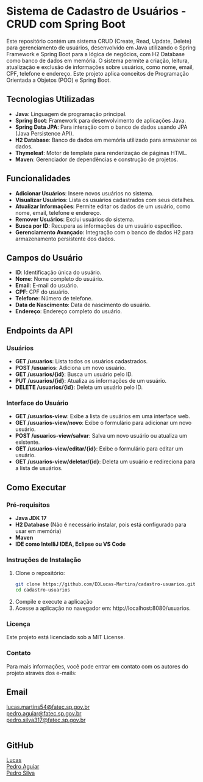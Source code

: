 # Sistema de Cadastro de Usuários - CRUD com Spring Boot

Este repositório contém um sistema CRUD (Create, Read, Update, Delete) para gerenciamento de usuários, desenvolvido em Java utilizando o Spring Framework e Spring Boot para a lógica de negócios, com H2 Database como banco de dados em memória. O sistema permite a criação, leitura, atualização e exclusão de informações sobre usuários, como nome, email, CPF, telefone e endereço. Este projeto aplica conceitos de Programação Orientada a Objetos (POO) e Spring Boot.

## Tecnologias Utilizadas

- **Java**: Linguagem de programação principal.
- **Spring Boot**: Framework para desenvolvimento de aplicações Java.
- **Spring Data JPA**: Para interação com o banco de dados usando JPA (Java Persistence API).
- **H2 Database**: Banco de dados em memória utilizado para armazenar os dados.
- **Thymeleaf**: Motor de template para renderização de páginas HTML.
- **Maven**: Gerenciador de dependências e construção de projetos.

## Funcionalidades

- **Adicionar Usuários**: Insere novos usuários no sistema.
- **Visualizar Usuários**: Lista os usuários cadastrados com seus detalhes.
- **Atualizar Informações**: Permite editar os dados de um usuário, como nome, email, telefone e endereço.
- **Remover Usuários**: Exclui usuários do sistema.
- **Busca por ID**: Recupera as informações de um usuário específico.
- **Gerenciamento Avançado**: Integração com o banco de dados H2 para armazenamento persistente dos dados.

## Campos do Usuário

- **ID**: Identificação única do usuário.
- **Nome**: Nome completo do usuário.
- **Email**: E-mail do usuário.
- **CPF**: CPF do usuário.
- **Telefone**: Número de telefone.
- **Data de Nascimento**: Data de nascimento do usuário.
- **Endereço**: Endereço completo do usuário.

## Endpoints da API

### Usuários

- **GET /usuarios**: Lista todos os usuários cadastrados.
- **POST /usuarios**: Adiciona um novo usuário.
- **GET /usuarios/{id}**: Busca um usuário pelo ID.
- **PUT /usuarios/{id}**: Atualiza as informações de um usuário.
- **DELETE /usuarios/{id}**: Deleta um usuário pelo ID.

### Interface do Usuário

- **GET /usuarios-view**: Exibe a lista de usuários em uma interface web.
- **GET /usuarios-view/novo**: Exibe o formulário para adicionar um novo usuário.
- **POST /usuarios-view/salvar**: Salva um novo usuário ou atualiza um existente.
- **GET /usuarios-view/editar/{id}**: Exibe o formulário para editar um usuário.
- **GET /usuarios-view/deletar/{id}**: Deleta um usuário e redireciona para a lista de usuários.

## Como Executar

### Pré-requisitos

- **Java JDK 17**
- **H2 Database** (Não é necessário instalar, pois está configurado para usar em memória)
- **Maven**
- **IDE como IntelliJ IDEA, Eclipse ou VS Code**

### Instruções de Instalação

1. Clone o repositório:
   ```bash
   git clone https://github.com/EOLucas-Martins/cadastro-usuarios.git
   cd cadastro-usuarios
2. Compile e execute a aplicação
3. Acesse a aplicação no navegador em: http://localhost:8080/usuarios.

### Licença
Este projeto está licenciado sob a MIT License.

### Contato
Para mais informações, você pode entrar em contato com os autores do projeto através dos e-mails:

## Email

lucas.martins54@fatec.sp.gov.br <br>
pedro.aguiar@fatec.sp.gov.br <br>
pedro.silva317@fatec.sp.gov.br <br><br>

## GitHub
[Lucas](https://github.com/EOLucas-Martins) <br>
[Pedro Aguiar](https://github.com/PedroSaguiar) <br>
[Pedro Silva](https://github.com/PedroSilva55)


